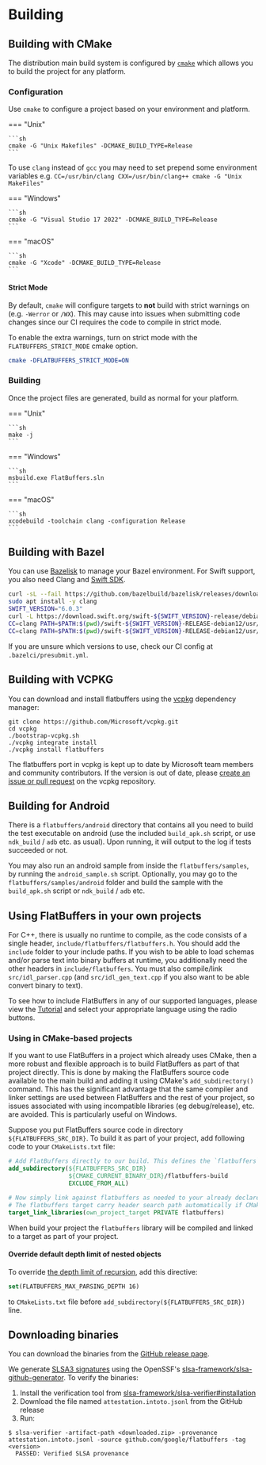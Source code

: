 # Building

## Building with CMake

The distribution main build system is configured by
[`cmake`](https://www.cmake.org) which allows you to build the project for any
platform.

### Configuration

Use `cmake` to configure a project based on your environment and platform.

=== "Unix"

    ```sh
    cmake -G "Unix Makefiles" -DCMAKE_BUILD_TYPE=Release
    ```

To use `clang` instead of `gcc` you may need to set prepend some environment
variables e.g. `CC=/usr/bin/clang CXX=/usr/bin/clang++ cmake -G "Unix
MakeFiles"`

=== "Windows"

    ```sh
    cmake -G "Visual Studio 17 2022" -DCMAKE_BUILD_TYPE=Release
    ```

=== "macOS"

    ```sh
    cmake -G "Xcode" -DCMAKE_BUILD_TYPE=Release
    ```

#### Strict Mode

By default, `cmake` will configure targets to **not** build with strict warnings
on (e.g. `-Werror` or `/WX`). This may cause into issues when submitting code
changes since our CI requires the code to compile in strict mode.

To enable the extra warnings, turn on strict mode with the
`FLATBUFFERS_STRICT_MODE` cmake option.

```cmake
cmake -DFLATBUFFERS_STRICT_MODE=ON
```


### Building

Once the project files are generated, build as normal for your platform.

=== "Unix"

    ```sh
    make -j
    ```

=== "Windows"

    ```sh
    msbuild.exe FlatBuffers.sln
    ```

=== "macOS"

    ```sh
    xcodebuild -toolchain clang -configuration Release
    ```






## Building with Bazel

You can use [Bazelisk](https://github.com/bazelbuild/bazelisk) to manage your Bazel environment.
For Swift support, you also need Clang and [Swift SDK](https://download.swift.org/).

```sh
curl -sL --fail https://github.com/bazelbuild/bazelisk/releases/download/v1.25.0/bazelisk-linux-amd64 -o bazelisk && chmod +x bazelisk
sudo apt install -y clang
SWIFT_VERSION="6.0.3"
curl -L https://download.swift.org/swift-${SWIFT_VERSION}-release/debian12/swift-${SWIFT_VERSION}-RELEASE/swift-${SWIFT_VERSION}-RELEASE-debian12.tar.gz | tar xz
CC=clang PATH=$PATH:$(pwd)/swift-${SWIFT_VERSION}-RELEASE-debian12/usr/bin bazel build //...
CC=clang PATH=$PATH:$(pwd)/swift-${SWIFT_VERSION}-RELEASE-debian12/usr/bin bazel test //...
```

If you are unsure which versions to use, check our CI config at `.bazelci/presubmit.yml`.

## Building with VCPKG

You can download and install flatbuffers using the [vcpkg](https://github.com/Microsoft/vcpkg/) dependency manager:

    git clone https://github.com/Microsoft/vcpkg.git
    cd vcpkg
    ./bootstrap-vcpkg.sh
    ./vcpkg integrate install
    ./vcpkg install flatbuffers

The flatbuffers port in vcpkg is kept up to date by Microsoft team members and community contributors.
If the version is out of date, please [create an issue or pull request](https://github.com/Microsoft/vcpkg) on the vcpkg repository.



## Building for Android

There is a `flatbuffers/android` directory that contains all you need to build
the test executable on android (use the included `build_apk.sh` script, or use
`ndk_build` / `adb` etc. as usual). Upon running, it will output to the log
if tests succeeded or not.

You may also run an android sample from inside the `flatbuffers/samples`, by
running the `android_sample.sh` script. Optionally, you may go to the
`flatbuffers/samples/android` folder and build the sample with the
`build_apk.sh` script or `ndk_build` / `adb` etc.

## Using FlatBuffers in your own projects

For C++, there is usually no runtime to compile, as the code consists of a
single header, `include/flatbuffers/flatbuffers.h`. You should add the
`include` folder to your include paths. If you wish to be
able to load schemas and/or parse text into binary buffers at runtime,
you additionally need the other headers in `include/flatbuffers`. You must
also compile/link `src/idl_parser.cpp` (and `src/idl_gen_text.cpp` if you
also want to be able convert binary to text).

To see how to include FlatBuffers in any of our supported languages, please
view the [Tutorial](tutorial.md) and select your appropriate
language using the radio buttons.

### Using in CMake-based projects
If you want to use FlatBuffers in a project which already uses CMake, then a more
robust and flexible approach is to build FlatBuffers as part of that project directly.
This is done by making the FlatBuffers source code available to the main build
and adding it using CMake's `add_subdirectory()` command. This has the
significant advantage that the same compiler and linker settings are used
between FlatBuffers and the rest of your project, so issues associated with using
incompatible libraries (eg debug/release), etc. are avoided. This is
particularly useful on Windows.

Suppose you put FlatBuffers source code in directory `${FLATBUFFERS_SRC_DIR}`.
To build it as part of your project, add following code to your `CMakeLists.txt` file:
```cmake
# Add FlatBuffers directly to our build. This defines the `flatbuffers` target.
add_subdirectory(${FLATBUFFERS_SRC_DIR}
                 ${CMAKE_CURRENT_BINARY_DIR}/flatbuffers-build
                 EXCLUDE_FROM_ALL)

# Now simply link against flatbuffers as needed to your already declared target.
# The flatbuffers target carry header search path automatically if CMake > 2.8.11.
target_link_libraries(own_project_target PRIVATE flatbuffers)
```
When build your project the `flatbuffers` library will be compiled and linked 
to a target as part of your project.

#### Override default depth limit of nested objects
To override [the depth limit of recursion](languages/cpp.md), 
add this directive:
```cmake
set(FLATBUFFERS_MAX_PARSING_DEPTH 16)
```
to `CMakeLists.txt` file before `add_subdirectory(${FLATBUFFERS_SRC_DIR})` line.

## Downloading binaries
You can download the binaries from the
[GitHub release page](https://github.com/google/flatbuffers/releases).

We generate [SLSA3 signatures](http://slsa.dev) using the OpenSSF's [slsa-framework/slsa-github-generator](https://github.com/slsa-framework/slsa-github-generator). To verify the binaries:
1. Install the verification tool from [slsa-framework/slsa-verifier#installation](https://github.com/slsa-framework/slsa-verifier#installation)
1. Download the file named `attestation.intoto.jsonl` from the GitHub release
1. Run:
```shell
$ slsa-verifier -artifact-path <downloaded.zip> -provenance attestation.intoto.jsonl -source github.com/google/flatbuffers -tag <version>
  PASSED: Verified SLSA provenance
```